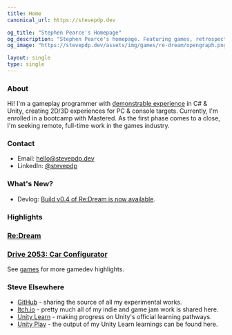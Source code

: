 ```yaml
---
title: Home
canonical_url: https://stevepdp.dev

og_title: "Stephen Pearce's Homepage"
og_description: "Stephen Pearce's homepage. Featuring games, retrospectives and blogs."
og_image: "https://stevepdp.dev/assets/img/games/re-dream/opengraph.png"

layout: single
type: single
---
```


### About
Hi! I&apos;m a <span class="highlight">gameplay programmer</span> with <a href="https://github.com/stevepdp?tab=repositories&q=&type=&language=c%23&sort=" rel="me nofollow noopener noreferrer" target="_blank">demonstrable experience</a> in <span class="highlight">C# & Unity</span>, creating 2D/3D experiences for PC & console targets. Currently, I&apos;m enrolled in a bootcamp with Mastered. As the first phase comes to a close, I&apos;m <span class="highlight">seeking remote, full-time work</span> in the games industry.

### Contact
* Email: <a href="mailto:hello@stevepdp.dev" subject="Website enquiry">hello@stevepdp.dev</a>
* LinkedIn: <a href="https://www.linkedin.com/in/stevepdp/" rel="me nofollow noopener noreferrer" target="_blank">@stevepdp</a>


### What's New?
* Devlog: <a href="/games/mastered/re-dream/devlog-4.html">Build v0.4 of Re:Dream is now available</a>.


### Highlights
<div class="game-grid">
	<a href="/games/mastered/re-dream.html" class="game" style="background-image: url(/assets/img/games/re-dream/screenshot-squarecropnohud.png)">
		<h3 class="game__desc">Re:Dream</h3>
	</a>
	<a href="/games/mastered/car-configurator.html" class="game" style="background-image: url(/assets/img/games/car-configurator/screenshot-squarecropnohud.png)">
		<h3 class="game__desc"><span class="sr-only">Drive 2053: </span>Car Configurator</h3>
	</a>
</div>
See <a href="/games.html">games</a> for more gamedev highlights.


### Steve Elsewhere
* <a href="https://www.github.com/stevepdp" rel="me nofollow noopener noreferrer" target="_blank">GitHub</a> - sharing the source of all my experimental works.
* <a href="https://stevepdp.itch.io/" rel="me nofollow noopener noreferrer" target="_blank">Itch.io</a> - pretty much all of my indie and game jam work is shared here.
* <a href="https://learn.unity.com/u/stevepdp" rel="me nofollow noopener noreferrer" target="_blank">Unity Learn</a> - making progress on Unity's official learning pathways.
* <a href="https://play.unity.com/u/stevepdp" rel="me nofollow noopener noreferrer" target="_blank">Unity Play</a> - the output of my Unity Learn learnings can be found here.
